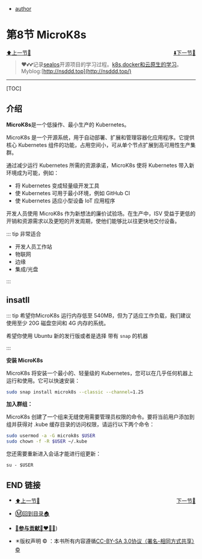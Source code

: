 + [author](http://nsddd.top)

# 第8节 MicroK8s

<div><a href = '7.md' style='float:left'>⬆️上一节🔗  </a><a href = '9.md' style='float: right'>  ⬇️下一节🔗</a></div>
<br>

> ❤️💕💕记录[sealos](https://github.com/3293172751/sealos)开源项目的学习过程。[k8s,docker和云原生的学习](https://github.com/3293172751/sealos)。Myblog:[http://nsddd.top](http://nsddd.top/)

---
[TOC]



## 介绍

**MicroK8s**是一个低操作、最小生产的 Kubernetes。

MicroK8s 是一个开源系统，用于自动部署、扩展和管理容器化应用程序。它提供核心 Kubernetes 组件的功能，占用空间小，可从单个节点扩展到高可用性生产集群。

通过减少运行 Kubernetes 所需的资源承诺，MicroK8s 使将 Kubernetes 带入新环境成为可能，例如：

+ 将 Kubernetes 变成轻量级开发工具
+ 使 Kubernetes 可用于最小环境，例如 GitHub CI
+ 使 Kubernetes 适应小型设备 IoT 应用程序

开发人员使用 MicroK8s 作为新想法的廉价试验场。在生产中，ISV 受益于更低的开销和资源需求以及更短的开发周期，使他们能够比以往更快地交付设备。



::: tip 非常适合

+ 开发人员工作站
+ 物联网
+ 边缘
+ 集成/光盘

:::



## insatll

::: tip 
希望你MicroK8s 运行内存低至 540MB，但为了适应工作负载，我们建议使用至少 20G 磁盘空间和 4G 内存的系统。

希望你使用 Ubuntu 新的发行版或者是选择 带有 `snap` 的机器

:::



**安装 MicroK8s**

MicroK8s 将安装一个最小的、轻量级的 Kubernetes，您可以在几乎任何机器上运行和使用。它可以快速安装：

```bash
sudo snap install microk8s --classic --channel=1.25
```



**加入群组：**

MicroK8s 创建了一个组来无缝使用需要管理员权限的命令。要将当前用户添加到组并获得对 .kube 缓存目录的访问权限，请运行以下两个命令：

```bash
sudo usermod -a -G microk8s $USER
sudo chown -f -R $USER ~/.kube
```

您还需要重新进入会话才能进行组更新：

```
su - $USER
```





## END 链接
<ul><li><div><a href = '7.md' style='float:left'>⬆️上一节🔗  </a><a href = '9.md' style='float: right'>  ️下一节🔗</a></div></li></ul>

+ [Ⓜ️回到目录🏠](../README.md)

+ [**🫵参与贡献💞❤️‍🔥💖**](https://nsddd.top/archives/contributors))

+ ✴️版权声明 &copy; ：本书所有内容遵循[CC-BY-SA 3.0协议（署名-相同方式共享）&copy;](http://zh.wikipedia.org/wiki/Wikipedia:CC-by-sa-3.0协议文本) 

